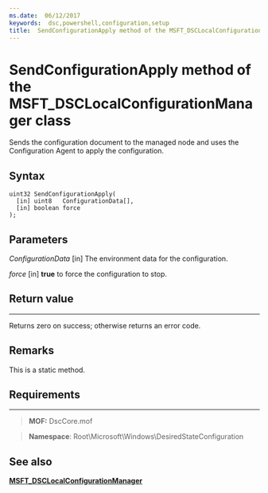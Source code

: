```yaml
---
ms.date:  06/12/2017
keywords:  dsc,powershell,configuration,setup
title:  SendConfigurationApply method of the MSFT_DSCLocalConfigurationManager class
---
```


# SendConfigurationApply method of the MSFT_DSCLocalConfigurationManager class

Sends the configuration document to the managed node and uses the Configuration Agent to apply the configuration.

Syntax
------

```mof
uint32 SendConfigurationApply(
  [in] uint8   ConfigurationData[],
  [in] boolean force
);
```

Parameters
----------

*ConfigurationData* \[in\]
The environment data for the configuration.

*force* \[in\]
**true** to force the configuration to stop.

## Return value
------------

Returns zero on success; otherwise returns an error code.

## Remarks

This is a static method.

## Requirements
------------
>**MOF:** DscCore.mof

>**Namespace**: Root\Microsoft\Windows\DesiredStateConfiguration


## See also


[**MSFT_DSCLocalConfigurationManager**](msft-dsclocalconfigurationmanager.md)